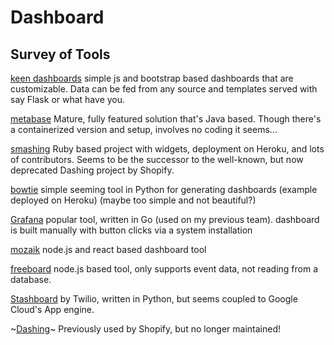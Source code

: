 # Dashboard

## Survey of Tools

[keen dashboards](https://github.com/keen/dashboards)
simple js and bootstrap based dashboards that are customizable. 
Data can be fed from any source and templates served with say Flask or 
what have you.

[metabase](https://metabase.com/)
Mature, fully featured solution that's Java based. Though there's a containerized version and setup, involves no coding it seems...

[smashing](https://github.com/Smashing/smashing)
Ruby based project with widgets, deployment on Heroku, and lots of contributors.
Seems to be the successor to the well-known, but now deprecated Dashing project by Shopify.

[bowtie](https://github.com/jwkvam/bowtie)
simple seeming tool in Python for generating dashboards (example deployed on Heroku)
(maybe too simple and not beautiful?)

[Grafana](https://grafana.com/)
popular tool, written in Go (used on my previous team). 
dashboard is built manually with button clicks via a system installation

[mozaik](https://github.com/plouc/mozaik)
node.js and react based dashboard tool

[freeboard](https://github.com/Freeboard/freeboard)
node.js based tool, only supports event data, not reading from a database.

[Stashboard](http://www.stashboard.org/)
by Twilio, written in Python, but seems coupled to Google Cloud's App engine.


~[Dashing](https://github.com/Shopify/dashing)~
Previously used by Shopify, but no longer maintained!
